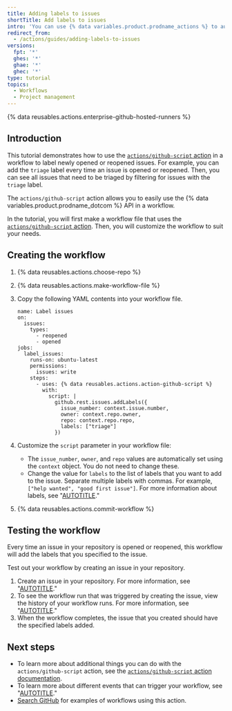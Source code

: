 ```yaml
---
title: Adding labels to issues
shortTitle: Add labels to issues
intro: 'You can use {% data variables.product.prodname_actions %} to automatically label issues.'
redirect_from:
  - /actions/guides/adding-labels-to-issues
versions:
  fpt: '*'
  ghes: '*'
  ghae: '*'
  ghec: '*'
type: tutorial
topics:
  - Workflows
  - Project management
---
```

 
{% data reusables.actions.enterprise-github-hosted-runners %}

## Introduction

This tutorial demonstrates how to use the [`actions/github-script` action](https://github.com/marketplace/actions/github-script) in a workflow to label newly opened or reopened issues. For example, you can add the `triage` label every time an issue is opened or reopened. Then, you can see all issues that need to be triaged by filtering for issues with the `triage` label.

The `actions/github-script` action allows you to easily use the {% data variables.product.prodname_dotcom %} API in a workflow.

In the tutorial, you will first make a workflow file that uses the [`actions/github-script` action](https://github.com/marketplace/actions/github-script). Then, you will customize the workflow to suit your needs.

## Creating the workflow

1. {% data reusables.actions.choose-repo %}
2. {% data reusables.actions.make-workflow-file %}
3. Copy the following YAML contents into your workflow file.
  
    ```yaml{:copy}
    name: Label issues
    on:
      issues:
        types:
          - reopened
          - opened
    jobs:
      label_issues:
        runs-on: ubuntu-latest
        permissions:
          issues: write
        steps:
          - uses: {% data reusables.actions.action-github-script %}
            with:
              script: |
                github.rest.issues.addLabels({
                  issue_number: context.issue.number,
                  owner: context.repo.owner,
                  repo: context.repo.repo,
                  labels: ["triage"]
                })
    ```

4. Customize the `script` parameter in your workflow file:
   - The `issue_number`, `owner`, and `repo` values are automatically set using the `context` object. You do not need to change these.
   - Change the value for `labels` to the list of labels that you want to add to the issue. Separate multiple labels with commas. For example, `["help wanted", "good first issue"]`. For more information about labels, see "[AUTOTITLE](/issues/using-labels-and-milestones-to-track-work/managing-labels#applying-labels-to-issues-and-pull-requests)."
5. {% data reusables.actions.commit-workflow %}

## Testing the workflow

Every time an issue in your repository is opened or reopened, this workflow will add the labels that you specified to the issue.

Test out your workflow by creating an issue in your repository.

1. Create an issue in your repository. For more information, see "[AUTOTITLE](/issues/tracking-your-work-with-issues/creating-an-issue)."
2. To see the workflow run that was triggered by creating the issue, view the history of your workflow runs. For more information, see "[AUTOTITLE](/actions/monitoring-and-troubleshooting-workflows/viewing-workflow-run-history)."
3. When the workflow completes, the issue that you created should have the specified labels added.

## Next steps

- To learn more about additional things you can do with the `actions/github-script` action, see the [`actions/github-script` action documentation](https://github.com/marketplace/actions/github-script).
- To learn more about different events that can trigger your workflow, see "[AUTOTITLE](/actions/using-workflows/events-that-trigger-workflows#issues)."
- [Search GitHub](https://github.com/search?q=%22uses:+actions/github-script%22&type=code) for examples of workflows using this action.
